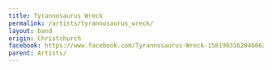 ```yaml
---
title: Tyrannosaurus Wreck
permalink: /artists/tyrannosaurus_wreck/
layout: band
origin: Christchurch
facebook: https://www.facebook.com/Tyrannosaurus-Wreck-1581983162046062/
parent: Artists/
---
```


